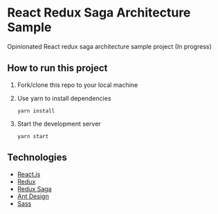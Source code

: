 # React Redux Saga Architecture Sample

Opinionated React redux saga architecture sample project (In progress)


## How to run this project

1. Fork/clone this repo to your local machine
   
2. Use yarn to install dependencies
   
   `yarn install`
   
3. Start the development server

   `yarn start`



## Technologies
- [React.js](https://reactjs.org/)
- [Redux](https://redux.js.org/)
- [Redux Saga](https://redux-saga.js.org/)
- [Ant Design](https://ant.design/)
- [Sass](https://sass-lang.com/)